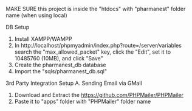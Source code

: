 MAKE SURE this project is inside the "htdocs" with "pharmanest" folder name (when using local)

DB Setup
1. Install XAMPP/WAMPP
2. In http://localhost/phpmyadmin/index.php?route=/server/variables search the "max_allowed_packet" key,
   click the "Edit", set it to 10485760 (10MB), and click "Save"
3. Create the pharmanest_db database
4. Import the "sqls/pharmanest_db.sql"

3rd Party Integration Setup
A. Sending Email via GMail
1. Download and Extract the https://github.com/PHPMailer/PHPMailer
2. Paste it to "apps" folder with "PHPMailer" folder name

